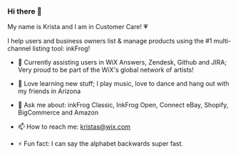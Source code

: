 ### Hi there 👋

My name is Krista and I am in Customer Care! &#128151;

I help users and business owners list & manage products using the #1 multi-channel listing tool: inkFrog! 
 
- 🔭 Currently assisting users in WiX Answers, Zendesk, Github and JIRA; Very proud to be part of the WiX's global network of artists!

- 🌱 Love learning new stuff; I play music, love to dance and hang out with my friends in Arizona

- 💬 Ask me about: inkFrog Classic, InkFrog Open, Connect eBay, Shopify, BigCommerce and Amazon

- 📫 How to reach me: kristas@wix.com 

- ⚡ Fun fact: I can say the alphabet backwards super fast.   

<!--
**Ksisung/ksisung** is a ✨ _special_ ✨ repository because its `README.md` (this file) appears on your GitHub profile.
 
-->

